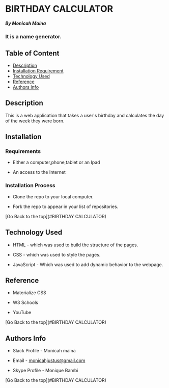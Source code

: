 # BIRTHDAY CALCULATOR

##### By Monicah Maina
### It is a name generator.

## Table of Content

+ [Description](#description)
+ [Installation Requirement](#Installation)
+ [Technology Used](#technology-used)
+ [Reference](#reference)
+ [Authors Info](#author-Info)

## Description
<p>This is  a web application that takes a user's birthday and calculates the day of the week they were born.</p>

## Installation

### Requirements

* Either a computer,phone,tablet or an Ipad

* An access to the Internet

### Installation Process
* Clone the repo to your local computer.

* Fork the repo to appear in your list of repositories.


[Go Back to the top](#BIRTHDAY CALCULATOR)
## Technology Used
* HTML - which was used to build the structure of the pages.

* CSS - which was used to style the pages.

* JavaScript - Which was used to add dynamic behavior to the webpage.

## Reference
* Materialize CSS

* W3 Schools

* YouTube

[Go Back to the top](#BIRTHDAY CALCULATOR)

## Authors Info

* Slack Profile - Monicah maina

* Email - monicahjustus@gmail.com

* Skype Profile - Monique Bambi



[Go Back to the top](#BIRTHDAY CALCULATOR)